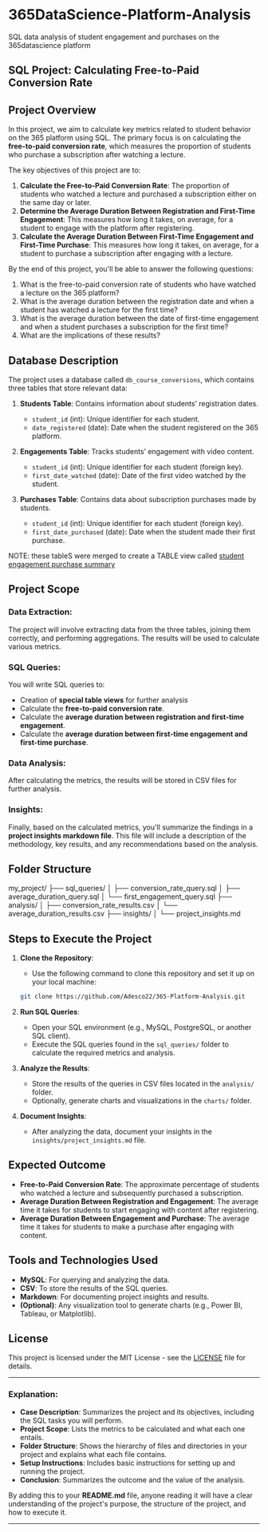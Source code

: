 # 365DataScience-Platform-Analysis
SQL data analysis of student engagement and purchases on the 365datascience platform

## SQL Project: Calculating Free-to-Paid Conversion Rate

## Project Overview

In this project, we aim to calculate key metrics related to student behavior on the 365 platform using SQL. The primary focus is on calculating the **free-to-paid conversion rate**, which measures the proportion of students who purchase a subscription after watching a lecture.


The key objectives of this project are to:
1. **Calculate the Free-to-Paid Conversion Rate**: The proportion of students who watched a lecture and purchased a subscription either on the same day or later.
2. **Determine the Average Duration Between Registration and First-Time Engagement**: This measures how long it takes, on average, for a student to engage with the platform after registering.
3. **Calculate the Average Duration Between First-Time Engagement and First-Time Purchase**: This measures how long it takes, on average, for a student to purchase a subscription after engaging with a lecture.


By the end of this project, you'll be able to answer the following questions:
1. What is the free-to-paid conversion rate of students who have watched a lecture on the 365 platform?
2. What is the average duration between the registration date and when a student has watched a lecture for the first time?
3. What is the average duration between the date of first-time engagement and when a student purchases a subscription for the first time?
4. What are the implications of these results?

## Database Description
The project uses a database called `db_course_conversions`, which contains three tables that store relevant data:

1. **Students Table**: Contains information about students’ registration dates.
   - `student_id` (int): Unique identifier for each student.
   - `date_registered` (date): Date when the student registered on the 365 platform.
   
2. **Engagements Table**: Tracks students’ engagement with video content.
   - `student_id` (int): Unique identifier for each student (foreign key).
   - `first_date_watched` (date): Date of the first video watched by the student.
   
3. **Purchases Table**: Contains data about subscription purchases made by students.
   - `student_id` (int): Unique identifier for each student (foreign key).
   - `first_date_purchased` (date): Date when the student made their first purchase.

NOTE: these tableS were merged to create a TABLE view called [student engagement purchase summary](analysis/student_engagement_purchase_summary.csv)

## Project Scope

### Data Extraction:
The project will involve extracting data from the three tables, joining them correctly, and performing aggregations. The results will be used to calculate various metrics.

### SQL Queries:
You will write SQL queries to:
- Creation of **special table views** for further analysis
- Calculate the **free-to-paid conversion rate**.
- Calculate the **average duration between registration and first-time engagement**.
- Calculate the **average duration between first-time engagement and first-time purchase**.

### Data Analysis:
After calculating the metrics, the results will be stored in CSV files for further analysis. 

### Insights:
Finally, based on the calculated metrics, you'll summarize the findings in a **project insights markdown file**. This file will include a description of the methodology, key results, and any recommendations based on the analysis.

## Folder Structure
my_project/
├── sql_queries/
│   ├── conversion_rate_query.sql
│   ├── average_duration_query.sql
│   └── first_engagement_query.sql
├── analysis/
│   ├── conversion_rate_results.csv
│   └── average_duration_results.csv
├── insights/
│   └── project_insights.md

## Steps to Execute the Project

1. **Clone the Repository**: 
    - Use the following command to clone this repository and set it up on your local machine:
    ```bash
    git clone https://github.com/Adesco22/365-Platform-Analysis.git

2. **Run SQL Queries**: 
    - Open your SQL environment (e.g., MySQL, PostgreSQL, or another SQL client).
    - Execute the SQL queries found in the `sql_queries/` folder to calculate the required metrics and analysis.

3. **Analyze the Results**: 
    - Store the results of the queries in CSV files located in the `analysis/` folder.
    - Optionally, generate charts and visualizations in the `charts/` folder.

4. **Document Insights**: 
    - After analyzing the data, document your insights in the `insights/project_insights.md` file.

## Expected Outcome

- **Free-to-Paid Conversion Rate**: The approximate percentage of students who watched a lecture and subsequently purchased a subscription.
- **Average Duration Between Registration and Engagement**: The average time it takes for students to start engaging with content after registering.
- **Average Duration Between Engagement and Purchase**: The average time it takes for students to make a purchase after engaging with content.

## Tools and Technologies Used

- **MySQL**: For querying and analyzing the data.
- **CSV**: To store the results of the SQL queries.
- **Markdown**: For documenting project insights and results.
- **(Optional)**: Any visualization tool to generate charts (e.g., Power BI, Tableau, or Matplotlib).

## License

This project is licensed under the MIT License - see the [LICENSE](LICENSE) file for details.

---

### Explanation:
- **Case Description**: Summarizes the project and its objectives, including the SQL tasks you will perform.
- **Project Scope**: Lists the metrics to be calculated and what each one entails.
- **Folder Structure**: Shows the hierarchy of files and directories in your project and explains what each file contains.
- **Setup Instructions**: Includes basic instructions for setting up and running the project.
- **Conclusion**: Summarizes the outcome and the value of the analysis.

By adding this to your **README.md** file, anyone reading it will have a clear understanding of the project's purpose, the structure of the project, and how to execute it.



---
